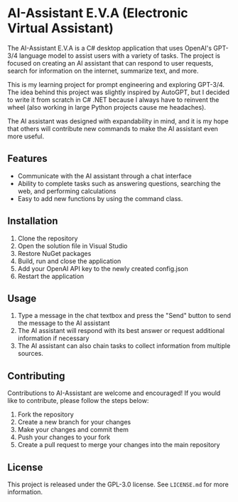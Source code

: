 # AI-Assistant E.V.A (Electronic Virtual Assistant)

The AI-Assistant E.V.A is a C# desktop application that uses OpenAI's GPT-3/4 language model to assist users with a variety of tasks.
The project is focused on creating an AI assistant that can respond to user requests, search for information on the internet, summarize text, and more.

This is my learning project for prompt engineering and exploring GPT-3/4. The idea behind this project was slightly inspired by AutoGPT, but I decided to write it from scratch in C# .NET because I always have to reinvent the wheel (also working in large Python projects cause me headaches).

The AI assistant was designed with expandability in mind, and it is my hope that others will contribute new commands to make the AI assistant even more useful.

## Features
- Communicate with the AI assistant through a chat interface
- Ability to complete tasks such as answering questions, searching the web, and performing calculations
- Easy to add new functions by using the command class.

## Installation
1. Clone the repository
2. Open the solution file in Visual Studio
3. Restore NuGet packages
4. Build, run and close the application
5. Add your OpenAI API key to the newly created config.json
6. Restart the application

## Usage
1. Type a message in the chat textbox and press the "Send" button to send the message to the AI assistant
2. The AI assistant will respond with its best answer or request additional information if necessary
3. The AI assistant can also chain tasks to collect information from multiple sources.

## Contributing
Contributions to AI-Assistant are welcome and encouraged! If you would like to contribute, please follow the steps below:
1. Fork the repository
2. Create a new branch for your changes
3. Make your changes and commit them
4. Push your changes to your fork
5. Create a pull request to merge your changes into the main repository

## License
This project is released under the GPL-3.0 license. See `LICENSE.md` for more information.
